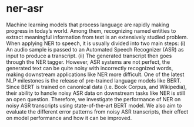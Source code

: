 # ner-asr
 Machine learning models that process language are rapidly making progress in today’s world. Among them, recognizing named entities to extract meaningful information from text is an extensively studied problem. When applying NER to speech, it is usually divided into two main steps: (i) An audio sample is passed to an Automated Speech Recognizer (ASR) as input to produce a transcript. (ii) The generated transcript then goes through the NER tagger. However, ASR systems are not perfect, the generated text can be quite noisy with incorrectly recognized words, making downstream applications like NER more difficult. One of the latest NLP milestones is the release of pre-trained language models like BERT. Since BERT is trained on canonical data (i.e. Book Corpus, and Wikipedia), their ability to handle noisy ASR data on downstream tasks like NER is still an open question. Therefore, we investigate the performance of NER on noisy ASR transcripts using state-of-the-art BERT model. We also aim to evaluate the different error patterns from noisy ASR transcripts, their effect on model performance and how it can be improved.
